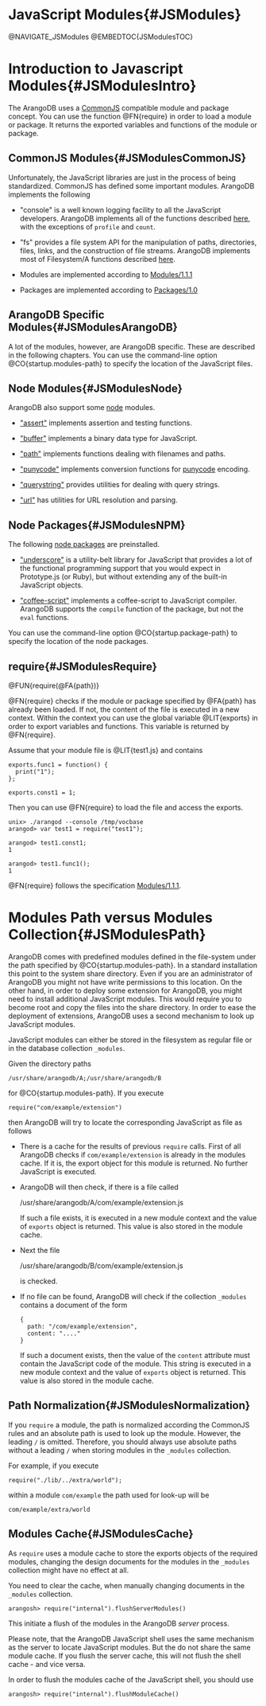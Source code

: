 JavaScript Modules{#JSModules}
==============================

@NAVIGATE_JSModules
@EMBEDTOC{JSModulesTOC}

Introduction to Javascript Modules{#JSModulesIntro}
===================================================

The ArangoDB uses a <a href="http://wiki.commonjs.org/wiki">CommonJS</a>
compatible module and package concept. You can use the function @FN{require} in
order to load a module or package. It returns the exported variables and
functions of the module or package.

CommonJS Modules{#JSModulesCommonJS}
------------------------------------

Unfortunately, the JavaScript libraries are just in the process of being
standardized. CommonJS has defined some important modules. ArangoDB implements
the following

- "console" is a well known logging facility to all the JavaScript developers.
  ArangoDB implements all of the functions described
  <a href="http://wiki.commonjs.org/wiki/Console">here</a>, with the exceptions
  of `profile` and `count`.

- "fs" provides a file system API for the manipulation of paths, directories, 
  files, links, and the construction of file streams. ArangoDB implements
  most of Filesystem/A functions described
  <a href="http://wiki.commonjs.org/wiki/Filesystem/A">here</a>.

- Modules are implemented according to 
  <a href="http://wiki.commonjs.org/wiki/Modules">Modules/1.1.1</a>

- Packages are implemented according to
  <a href="http://wiki.commonjs.org/wiki/Packages">Packages/1.0</a>

ArangoDB Specific Modules{#JSModulesArangoDB}
---------------------------------------------

A lot of the modules, however, are ArangoDB specific. These are described in the
following chapters. You can use the command-line option
@CO{startup.modules-path} to specify the location of the JavaScript files.

Node Modules{#JSModulesNode}
----------------------------

ArangoDB also support some <a href="http://www.nodejs.org/">node</a> modules.

- <a href="http://www.nodejs.org/api/assert.html">"assert"</a> implements 
  assertion and testing functions.

- <a href="http://www.nodejs.org/api/buffer.html">"buffer"</a> implements
  a binary data type for JavaScript.

- <a href="http://www.nodejs.org/api/path.html">"path"</a> implements
  functions dealing with filenames and paths.

- <a href="http://www.nodejs.org/api/punycode.html">"punycode"</a> implements
  conversion functions for
  <a href="http://en.wikipedia.org/wiki/Punycode">punycode</a> encoding.

- <a href="http://www.nodejs.org/api/querystring.html">"querystring"</a>
  provides utilities for dealing with query strings.

- <a href="http://www.nodejs.org/api/url.html">"url"</a>
  has utilities for URL resolution and parsing.

Node Packages{#JSModulesNPM}
----------------------------

The following <a href="https://npmjs.org/">node packages</a> are preinstalled.

- <a href="http://underscorejs.org/">"underscore"</a> is a utility-belt library
  for JavaScript that provides a lot of the functional programming support that 
  you would expect in Prototype.js (or Ruby), but without extending any of the
  built-in JavaScript objects.

- <a href="http://coffeescript.org/">"coffee-script"</a> implements a
  coffee-script to JavaScript compiler. ArangoDB supports the `compile` 
  function of the package, but not the `eval` functions.

You can use the command-line option @CO{startup.package-path} to specify the
location of the node packages.

require{#JSModulesRequire}
--------------------------

@FUN{require(@FA{path})}

@FN{require} checks if the module or package specified by @FA{path} has already
been loaded.  If not, the content of the file is executed in a new
context. Within the context you can use the global variable @LIT{exports} in
order to export variables and functions. This variable is returned by
@FN{require}.

Assume that your module file is @LIT{test1.js} and contains

    exports.func1 = function() {
      print("1");
    };

    exports.const1 = 1;

Then you can use @FN{require} to load the file and access the exports.

    unix> ./arangod --console /tmp/vocbase
    arangod> var test1 = require("test1");

    arangod> test1.const1;
    1

    arangod> test1.func1();
    1

@FN{require} follows the specification
<a href="http://wiki.commonjs.org/wiki/Modules/1.1.1">Modules/1.1.1</a>.

Modules Path versus Modules Collection{#JSModulesPath}
======================================================

ArangoDB comes with predefined modules defined in the file-system under the path
specified by @CO{startup.modules-path}. In a standard installation this point to
the system share directory. Even if you are an administrator of ArangoDB you
might not have write permissions to this location. On the other hand, in order
to deploy some extension for ArangoDB, you might need to install additional
JavaScript modules. This would require you to become root and copy the files
into the share directory. In order to ease the deployment of extensions,
ArangoDB uses a second mechanism to look up JavaScript modules.

JavaScript modules can either be stored in the filesystem as regular file or in
the database collection `_modules`.

Given the directory paths

    /usr/share/arangodb/A;/usr/share/arangodb/B

for @CO{startup.modules-path}. If you execute

    require("com/example/extension")

then ArangoDB will try to locate the corresponding JavaScript as file as
follows

- There is a cache for the results of previous `require` calls. First of
  all ArangoDB checks if `com/example/extension` is already in the modules
  cache. If it is, the export object for this module is returned. No further
  JavaScript is executed.

- ArangoDB will then check, if there is a file called 

    /usr/share/arangodb/A/com/example/extension.js

  If such a file exists, it is executed in a new module context and the value of
  `exports` object is returned. This value is also stored in the module cache.

- Next the file
  
    /usr/share/arangodb/B/com/example/extension.js

  is checked.

- If no file can be found, ArangoDB will check if the collection `_modules`
  contains a document of the form
  
      {
        path: "/com/example/extension",
        content: "...."
      }
  
  If such a document exists, then the value of the `content` attribute must
  contain the JavaScript code of the module. This string is executed in a new
  module context and the value of `exports` object is returned. This value is
  also stored in the module cache.

Path Normalization{#JSModulesNormalization}
-------------------------------------------

If you `require` a module, the path is normalized according the CommonJS rules
and an absolute path is used to look up the module. However, the leading `/` is
omitted.  Therefore, you should always use absolute paths without a leading `/`
when storing modules in the `_modules` collection.

For example, if you execute

    require("./lib/../extra/world");

within a module `com/example` the path used for look-up will be

    com/example/extra/world

Modules Cache{#JSModulesCache}
------------------------------

As `require` uses a module cache to store the exports objects of the required
modules, changing the design documents for the modules in the `_modules` collection
might have no effect at all.

You need to clear the cache, when manually changing documents in the `_modules`
collection.

    arangosh> require("internal").flushServerModules()

This initiate a flush of the modules in the ArangoDB *server* process.

Please note, that the ArangoDB JavaScript shell uses the same mechanism as the
server to locate JavaScript modules. But the do not share the same module cache.
If you flush the server cache, this will not flush the shell cache - and vice
versa.

In order to flush the modules cache of the JavaScript shell, you should use

    arangosh> require("internal").flushModuleCache()
